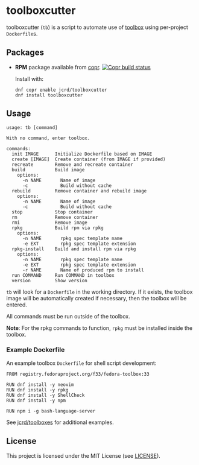 # toolboxcutter

toolboxcutter (`tb`) is a script to automate use of
[toolbox](https://github.com/containers/toolbox) using per-project
`Dockerfile`s.

## Packages

* **RPM** package available from [copr][1]. [![Copr build status](https://copr.fedorainfracloud.org/coprs/jcrd/toolboxcutter/package/toolboxcutter/status_image/last_build.png)](https://copr.fedorainfracloud.org/coprs/jcrd/toolboxcutter/package/toolboxcutter/)

  Install with:
  ```
  dnf copr enable jcrd/toolboxcutter
  dnf install toolboxcutter
  ```

## Usage

```
usage: tb [command]

With no command, enter toolbox.

commands:
  init IMAGE      Initialize Dockerfile based on IMAGE
  create [IMAGE]  Create container (from IMAGE if provided)
  recreate        Remove and recreate container
  build           Build image
    options:
      -n NAME       Name of image
      -c            Build without cache
  rebuild         Remove container and rebuild image
    options:
      -n NAME       Name of image
      -c            Build without cache
  stop            Stop container
  rm              Remove container
  rmi             Remove image
  rpkg            Build rpm via rpkg
    options:
      -n NAME       rpkg spec template name
      -e EXT        rpkg spec template extension
  rpkg-install    Build and install rpm via rpkg
    options:
      -n NAME       rpkg spec template name
      -e EXT        rpkg spec template extension
      -r NAME       Name of produced rpm to install
  run COMMAND     Run COMMAND in toolbox
  version         Show version
```

`tb` will look for a `Dockerfile` in the working directory. If it exists, the
toolbox image will be automatically created if necessary, then the toolbox
will be entered.

All commands must be run outside of the toolbox.

**Note**: For the rpkg commands to function, `rpkg` must be installed inside the
toolbox.

### Example Dockerfile

An example toolbox `Dockerfile` for shell script development:
```
FROM registry.fedoraproject.org/f33/fedora-toolbox:33

RUN dnf install -y neovim
RUN dnf install -y rpkg
RUN dnf install -y ShellCheck
RUN dnf install -y npm

RUN npm i -g bash-language-server
```

See [jcrd/toolboxes](https://github.com/jcrd/toolboxes) for additional examples.

## License

This project is licensed under the MIT License (see [LICENSE](LICENSE)).

[1]: https://copr.fedorainfracloud.org/coprs/jcrd/toolboxcutter/

